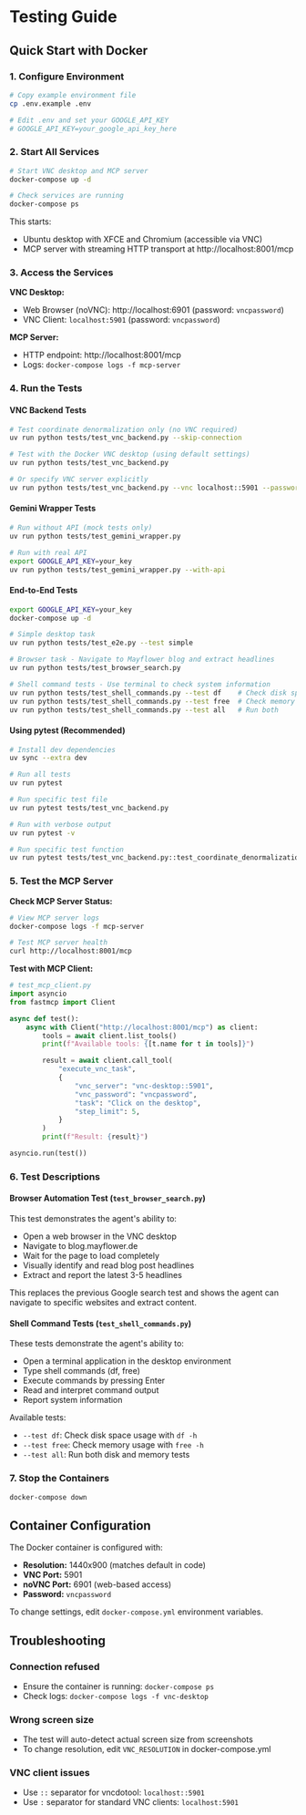 # Testing Guide

## Quick Start with Docker

### 1. Configure Environment

```bash
# Copy example environment file
cp .env.example .env

# Edit .env and set your GOOGLE_API_KEY
# GOOGLE_API_KEY=your_google_api_key_here
```

### 2. Start All Services

```bash
# Start VNC desktop and MCP server
docker-compose up -d

# Check services are running
docker-compose ps
```

This starts:
- Ubuntu desktop with XFCE and Chromium (accessible via VNC)
- MCP server with streaming HTTP transport at http://localhost:8001/mcp

### 3. Access the Services

**VNC Desktop:**
- Web Browser (noVNC): http://localhost:6901 (password: `vncpassword`)
- VNC Client: `localhost:5901` (password: `vncpassword`)

**MCP Server:**
- HTTP endpoint: http://localhost:8001/mcp
- Logs: `docker-compose logs -f mcp-server`

### 4. Run the Tests

#### VNC Backend Tests

```bash
# Test coordinate denormalization only (no VNC required)
uv run python tests/test_vnc_backend.py --skip-connection

# Test with the Docker VNC desktop (using default settings)
uv run python tests/test_vnc_backend.py

# Or specify VNC server explicitly
uv run python tests/test_vnc_backend.py --vnc localhost::5901 --password vncpassword
```

#### Gemini Wrapper Tests

```bash
# Run without API (mock tests only)
uv run python tests/test_gemini_wrapper.py

# Run with real API
export GOOGLE_API_KEY=your_key
uv run python tests/test_gemini_wrapper.py --with-api
```

#### End-to-End Tests

```bash
export GOOGLE_API_KEY=your_key
docker-compose up -d

# Simple desktop task
uv run python tests/test_e2e.py --test simple

# Browser task - Navigate to Mayflower blog and extract headlines
uv run python tests/test_browser_search.py

# Shell command tests - Use terminal to check system information
uv run python tests/test_shell_commands.py --test df    # Check disk space
uv run python tests/test_shell_commands.py --test free  # Check memory usage
uv run python tests/test_shell_commands.py --test all   # Run both
```

#### Using pytest (Recommended)

```bash
# Install dev dependencies
uv sync --extra dev

# Run all tests
uv run pytest

# Run specific test file
uv run pytest tests/test_vnc_backend.py

# Run with verbose output
uv run pytest -v

# Run specific test function
uv run pytest tests/test_vnc_backend.py::test_coordinate_denormalization
```

### 5. Test the MCP Server

**Check MCP Server Status:**
```bash
# View MCP server logs
docker-compose logs -f mcp-server

# Test MCP server health
curl http://localhost:8001/mcp
```

**Test with MCP Client:**
```python
# test_mcp_client.py
import asyncio
from fastmcp import Client

async def test():
    async with Client("http://localhost:8001/mcp") as client:
        tools = await client.list_tools()
        print(f"Available tools: {[t.name for t in tools]}")

        result = await client.call_tool(
            "execute_vnc_task",
            {
                "vnc_server": "vnc-desktop::5901",
                "vnc_password": "vncpassword",
                "task": "Click on the desktop",
                "step_limit": 5,
            }
        )
        print(f"Result: {result}")

asyncio.run(test())
```

### 6. Test Descriptions

#### Browser Automation Test (`test_browser_search.py`)
This test demonstrates the agent's ability to:
- Open a web browser in the VNC desktop
- Navigate to blog.mayflower.de
- Wait for the page to load completely
- Visually identify and read blog post headlines
- Extract and report the latest 3-5 headlines

This replaces the previous Google search test and shows the agent can navigate to specific websites and extract content.

#### Shell Command Tests (`test_shell_commands.py`)
These tests demonstrate the agent's ability to:
- Open a terminal application in the desktop environment
- Type shell commands (df, free)
- Execute commands by pressing Enter
- Read and interpret command output
- Report system information

Available tests:
- `--test df`: Check disk space usage with `df -h`
- `--test free`: Check memory usage with `free -h`
- `--test all`: Run both disk and memory tests

### 7. Stop the Containers

```bash
docker-compose down
```

## Container Configuration

The Docker container is configured with:
- **Resolution:** 1440x900 (matches default in code)
- **VNC Port:** 5901
- **noVNC Port:** 6901 (web-based access)
- **Password:** `vncpassword`

To change settings, edit `docker-compose.yml` environment variables.

## Troubleshooting

### Connection refused
- Ensure the container is running: `docker-compose ps`
- Check logs: `docker-compose logs -f vnc-desktop`

### Wrong screen size
- The test will auto-detect actual screen size from screenshots
- To change resolution, edit `VNC_RESOLUTION` in docker-compose.yml

### VNC client issues
- Use `::` separator for vncdotool: `localhost::5901`
- Use `:` separator for standard VNC clients: `localhost:5901`
